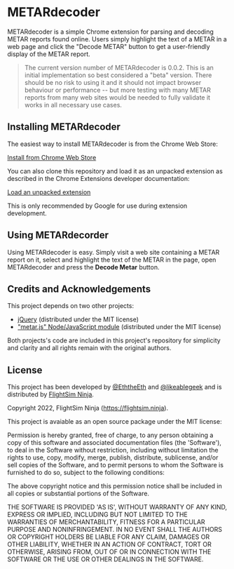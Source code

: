 # METARdecoder

METARdecoder is a simple Chrome extension for parsing and decoding METAR reports found online. Users simply highlight the text of a METAR in a web page and click the "Decode METAR" button to get a user-friendly display of the METAR report.

> The current version number of METARdecoder is 0.0.2. This is an initial implementation so best considered a "beta" version. There should be no risk to using it and it should not impact browser behaviour or performance -- but more testing with many METAR reports from many web sites would be needed to fully validate it works in all necessary use cases.

## Installing METARdecoder

The easiest way to install METARdecoder is from the Chrome Web Store:

[Install from Chrome Web Store](https://chrome.google.com/webstore/detail/metar-decoder/bbjmdeidjfgbeflcdompdiglpmdpbhhm)

You can also clone this repository and load it as an unpacked extension as described in the Chrome Extensions developer documentation:

[Load an unpacked extension](https://developer.chrome.com/docs/extensions/mv3/getstarted/#unpacked)

This is only recommended by Google for use during extension development.

## Using METARdecorder

Using METARdecoder is easy. Simply visit a web site containing a METAR report on it, select and highlight the text of the METAR in the page, open METARdecoder and press the **Decode Metar** button.

## Credits and Acknowledgements

This project depends on two other projects:

* [jQuery](https://jquery.com/) (distributed under the MIT license)
* ["metar.js" Node/JavaScript module](https://github.com/skydivejkl/metar.js) (distributed under the MIT license)

Both projects's code are included in this project's repository for simplicity and clarity and all rights remain with the original authors.

## License

This project has been developed by [@EththeEth](https://github.com/EththeEth) and [@likeablegeek](https://likeablegeek.com) and is distributed by [FlightSim Ninja](https://flightsim.ninja).

Copyright 2022, FlightSim Ninja (https://flightsim.ninja).

This project is avaiable as an open source package under the MIT license:

Permission is hereby granted, free of charge, to any person obtaining
a copy of this software and associated documentation files (the
'Software'), to deal in the Software without restriction, including
without limitation the rights to use, copy, modify, merge, publish,
distribute, sublicense, and/or sell copies of the Software, and to
permit persons to whom the Software is furnished to do so, subject to
the following conditions:

The above copyright notice and this permission notice shall be
included in all copies or substantial portions of the Software.

THE SOFTWARE IS PROVIDED 'AS IS', WITHOUT WARRANTY OF ANY KIND,
EXPRESS OR IMPLIED, INCLUDING BUT NOT LIMITED TO THE WARRANTIES OF
MERCHANTABILITY, FITNESS FOR A PARTICULAR PURPOSE AND NONINFRINGEMENT.
IN NO EVENT SHALL THE AUTHORS OR COPYRIGHT HOLDERS BE LIABLE FOR ANY
CLAIM, DAMAGES OR OTHER LIABILITY, WHETHER IN AN ACTION OF CONTRACT,
TORT OR OTHERWISE, ARISING FROM, OUT OF OR IN CONNECTION WITH THE
SOFTWARE OR THE USE OR OTHER DEALINGS IN THE SOFTWARE.
